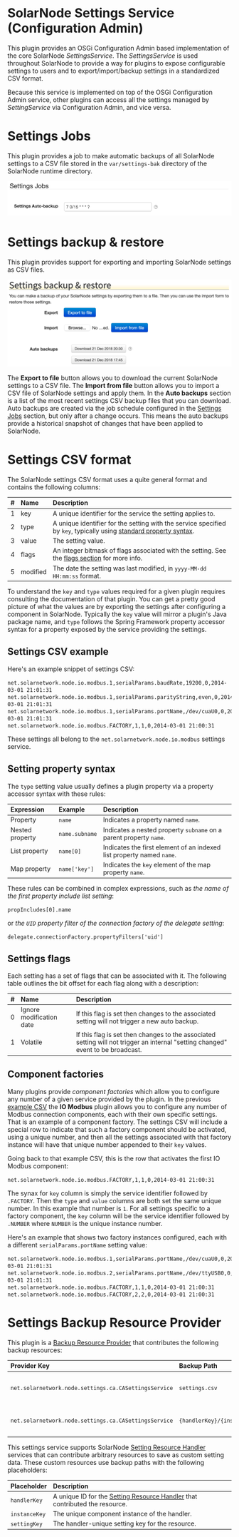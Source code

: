 # SolarNode Settings Service (Configuration Admin)

This plugin provides an OSGi Configuration Admin based implementation of the core SolarNode 
_SettingsService_. The _SettingsService_ is used throughout SolarNode to provide a way for plugins
to expose configurable settings to users and to export/import/backup settings in a standardized
CSV format.

Because this service is implemented on top of the OSGi Configuration Admin service, other plugins
can access all the settings managed by _SettingService_ via Configuration Admin, and vice versa.

# Settings Jobs

This plugin provides a job to make automatic backups of all SolarNode settings to a CSV file
stored in the `var/settings-bak` directory of the SolarNode runtime directory.

![Settings Auto-backup job schedule](docs/solarnode-settings-jobs.png)

# Settings backup & restore

This plugin provides support for exporting and importing SolarNode settings as CSV files.

![Settings Auto-backup job schedule](docs/solarnode-settings-backup.png)

The **Export to file** button allows you to download the current SolarNode settings to a CSV file.
The **Import from file** button allows you to import a CSV file of SolarNode settings and apply 
them. In the **Auto backups** section is a list of the most recent settings CSV backup files that
you can download. Auto backups are created via the job schedule configured in the 
[Settings Jobs](#settings-jobs) section, but only after a change occurs. This means the auto
backups provide a historical snapshot of changes that have been applied to SolarNode.

# Settings CSV format

The SolarNode settings CSV format uses a quite general format and contains the following columns:

| # | Name | Description |
|:--|:-----|:------------|
| 1 | key  | A unique identifier for the service the setting applies to. |
| 2 | type | A unique identifier for the setting with the service specified by `key`, typically using [standard property syntax](#setting-property-syntax). |
| 3 | value | The setting value. |
| 4 | flags | An integer bitmask of flags associated with the setting. See the [flags section](#settings-flags) for more info. |
| 5 | modified | The date the setting was last modified, in `yyyy-MM-dd HH:mm:ss` format. |

To understand the `key` and `type` values required for a given plugin requires consulting the 
documentation of that plugin. You can get a pretty good picture of what the values are by exporting
the settings after configuring a component in SolarNode. Typically the `key` value will mirror
a plugin's Java package name, and `type` follows the Spring Framework property accessor syntax for
a property exposed by the service providing the settings.

## Settings CSV example

Here's an example snippet of settings CSV:

```csv
net.solarnetwork.node.io.modbus.1,serialParams.baudRate,19200,0,2014-03-01 21:01:31
net.solarnetwork.node.io.modbus.1,serialParams.parityString,even,0,2014-03-01 21:01:31
net.solarnetwork.node.io.modbus.1,serialParams.portName,/dev/cuaU0,0,2014-03-01 21:01:31
net.solarnetwork.node.io.modbus.FACTORY,1,1,0,2014-03-01 21:00:31
```

These settings all belong to the `net.solarnetwork.node.io.modbus` settings service.


## Setting property syntax

The `type` setting value usually defines a plugin property via a property accessor syntax with these
rules:

| Expression | Example | Description |
|:----------------|:--------|:------------|
| Property        | `name`         | Indicates a property named `name`. |
| Nested property | `name.subname` | Indicates a nested property `subname` on a parent property `name`. |
| List property   | `name[0]`      | Indicates the first element of an indexed list property named `name`. |
| Map property    | `name['key']`  | Indicates the `key` element of the map property `name`. |

These rules can be combined in complex expressions, such as _the name of the first property 
include list setting_:

```
propIncludes[0].name
```

or _the `UID` property filter of the connection factory of the delegate setting_:

```
delegate.connectionFactory.propertyFilters['uid']
```

## Settings flags

Each setting has a set of flags that can be associated with it. The following table outlines the
bit offset for each flag along with a description:

| # | Name | Description |
|:--|:-----|:------------|
| 0 | Ignore modification date | If this flag is set then changes to the associated setting will not trigger a new auto backup. |
| 1 | Volatile | If this flag is set then changes to the associated setting will not trigger an internal "setting changed" event to be broadcast. |

## Component factories

Many plugins provide _component factories_ which allow you to configure any number of a given 
service provided by the plugin. In the previous [example CSV](#settings-csv-example) the 
**IO Modbus** plugin allows you to configure any number of Modbus connection components, each with
their own specific settings. That is an example of a component factory. The settings CSV will 
include a special row to indicate that such a factory component should be activated, using a unique
number, and then all the settings associated with that factory instance will have that unique 
number appended to their `key` values.

Going back to that example CSV, this is the row that activates the first IO Modbus component:

```csv
net.solarnetwork.node.io.modbus.FACTORY,1,1,0,2014-03-01 21:00:31
```

The synax for `key` column is simply the service identifier followed by `.FACTORY`. Then the `type`
and `value` columns are both set the same unique number. In this example that number is `1`. For all
settings specific to a factory component, the `key` column will be the service identifier followed
by `.NUMBER` where `NUMBER` is the unique instance number.

Here's an example that shows two factory instances configured, each with a different 
`serialParams.portName` setting value:

```csv
net.solarnetwork.node.io.modbus.1,serialParams.portName,/dev/cuaU0,0,2014-03-01 21:01:31
net.solarnetwork.node.io.modbus.2,serialParams.portName,/dev/ttyUSB0,0,2014-03-01 21:01:31
net.solarnetwork.node.io.modbus.FACTORY,1,1,0,2014-03-01 21:00:31
net.solarnetwork.node.io.modbus.FACTORY,2,2,0,2014-03-01 21:00:31
```

# Settings Backup Resource Provider

This plugin is a [Backup Resource Provider][BackupResourceProvider] that contributes the following
backup resources:

| Provider Key | Backup Path | Description |
|:-------------|:-----|:------------|
| `net.solarnetwork.node.settings.ca.CASettingsService` | `settings.csv` | A full settings export in [CSV form](#settings-csv-format). |
| `net.solarnetwork.node.settings.ca.CASettingsService` | `{handlerKey}/{instanceKey}/{settingKey}` | A [Setting Resource Handler][SettingResourceHandler] resource. |

This settings service supports SolarNode [Setting Resource Handler][SettingResourceHandler] services
that can contribute arbitrary resources to save as custom setting data. These custom resources use
backup paths with the following placeholders:

| Placeholder | Description |
|:------------|:------------|
| `handlerKey` | A unique ID for the [Setting Resource Handler][SettingResourceHandler] that contributed the resource. |
| `instanceKey` | The unique component instance of the handler. |
| `settingKey` | The handler-unique setting key for the resource. |


[BackupResourceProvider]: ../net.solarnetwork.node/src/net/solarnetwork/node/backup/BackupResourceProvider.java
[SettingResourceHandler]: /Users/matt/Documents/SolarNetwork/Developer/git/solarnetwork-review/solarnetwork-node/net.solarnetwork.node/src/net/solarnetwork/node/settings/SettingResourceHandler.java
